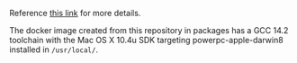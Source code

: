 Reference [this link](http://vxyz.me/00003.html) for more details.

The docker image created from this repository in packages has a GCC 14.2 toolchain with the Mac OS X 10.4u SDK targeting powerpc-apple-darwin8 installed in `/usr/local/`.
